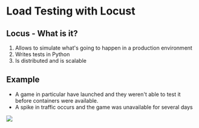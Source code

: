 # Load Testing with Locust

## Locus - What is it?

1. Allows to simulate what's going to happen in a production environment
2. Writes tests in Python
3. Is distributed and is scalable  

## Example

- A game in particular have launched and they weren't able to test it before containers were available.
- A spike in traffic occurs and the game was unavailable for several days

<img src="https://user-images.githubusercontent.com/6856382/220930078-e952bd8b-b3bd-4fb7-903a-3e0dc471b4b1.png">